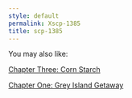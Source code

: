 ```yaml
---
style: default
permalink: Xscp-1385
title: scp-1385
---
```

You may also like:

[Chapter Three: Corn Starch](http://scp-wiki.net/corn-starch)

[Chapter One: Grey Island Getaway](http://scp-wiki.net/grey-island-getaway)
